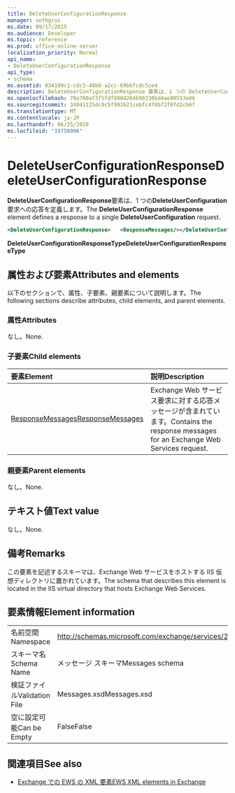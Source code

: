 ```yaml
---
title: DeleteUserConfigurationResponse
manager: sethgros
ms.date: 09/17/2015
ms.audience: Developer
ms.topic: reference
ms.prod: office-online-server
localization_priority: Normal
api_name:
- DeleteUserConfigurationResponse
api_type:
- schema
ms.assetid: 034199c1-cdc3-48b8-a2cc-69bbfcdc5ce4
description: DeleteUserConfigurationResponse 要素は、1 つの DeleteUserConfiguration 要求への応答を定義します。
ms.openlocfilehash: 79a700af3f5fdf8904264b90330bd4ae00553e86
ms.sourcegitcommit: 34041125dc8c5f993b21cebfc4f8b72f0fd2cb6f
ms.translationtype: MT
ms.contentlocale: ja-JP
ms.lasthandoff: 06/25/2018
ms.locfileid: "19759996"
---
```

# <a name="deleteuserconfigurationresponse"></a><span data-ttu-id="50757-103">DeleteUserConfigurationResponse</span><span class="sxs-lookup"><span data-stu-id="50757-103">DeleteUserConfigurationResponse</span></span>

<span data-ttu-id="50757-104">**DeleteUserConfigurationResponse**要素は、1 つの**DeleteUserConfiguration**要求への応答を定義します。</span><span class="sxs-lookup"><span data-stu-id="50757-104">The **DeleteUserConfigurationResponse** element defines a response to a single **DeleteUserConfiguration** request.</span></span> 
  
```xml
<DeleteUserConfigurationResponse>   <ResponseMessages/></DeleteUserConfigurationResponse>
```

 <span data-ttu-id="50757-105">**DeleteUserConfigurationResponseType**</span><span class="sxs-lookup"><span data-stu-id="50757-105">**DeleteUserConfigurationResponseType**</span></span>
## <a name="attributes-and-elements"></a><span data-ttu-id="50757-106">属性および要素</span><span class="sxs-lookup"><span data-stu-id="50757-106">Attributes and elements</span></span>

<span data-ttu-id="50757-107">以下のセクションで、属性、子要素、親要素について説明します。</span><span class="sxs-lookup"><span data-stu-id="50757-107">The following sections describe attributes, child elements, and parent elements.</span></span>
  
### <a name="attributes"></a><span data-ttu-id="50757-108">属性</span><span class="sxs-lookup"><span data-stu-id="50757-108">Attributes</span></span>

<span data-ttu-id="50757-109">なし。</span><span class="sxs-lookup"><span data-stu-id="50757-109">None.</span></span>
  
### <a name="child-elements"></a><span data-ttu-id="50757-110">子要素</span><span class="sxs-lookup"><span data-stu-id="50757-110">Child elements</span></span>

|<span data-ttu-id="50757-111">**要素**</span><span class="sxs-lookup"><span data-stu-id="50757-111">**Element**</span></span>|<span data-ttu-id="50757-112">**説明**</span><span class="sxs-lookup"><span data-stu-id="50757-112">**Description**</span></span>|
|:-----|:-----|
|[<span data-ttu-id="50757-113">ResponseMessages</span><span class="sxs-lookup"><span data-stu-id="50757-113">ResponseMessages</span></span>](responsemessages.md) <br/> |<span data-ttu-id="50757-114">Exchange Web サービス要求に対する応答メッセージが含まれています。</span><span class="sxs-lookup"><span data-stu-id="50757-114">Contains the response messages for an Exchange Web Services request.</span></span>  <br/> |
   
### <a name="parent-elements"></a><span data-ttu-id="50757-115">親要素</span><span class="sxs-lookup"><span data-stu-id="50757-115">Parent elements</span></span>

<span data-ttu-id="50757-116">なし。</span><span class="sxs-lookup"><span data-stu-id="50757-116">None.</span></span>
  
## <a name="text-value"></a><span data-ttu-id="50757-117">テキスト値</span><span class="sxs-lookup"><span data-stu-id="50757-117">Text value</span></span>

<span data-ttu-id="50757-118">なし。</span><span class="sxs-lookup"><span data-stu-id="50757-118">None.</span></span>
  
## <a name="remarks"></a><span data-ttu-id="50757-119">備考</span><span class="sxs-lookup"><span data-stu-id="50757-119">Remarks</span></span>

<span data-ttu-id="50757-120">この要素を記述するスキーマは、Exchange Web サービスをホストする IIS 仮想ディレクトリに置かれています。</span><span class="sxs-lookup"><span data-stu-id="50757-120">The schema that describes this element is located in the IIS virtual directory that hosts Exchange Web Services.</span></span>
  
## <a name="element-information"></a><span data-ttu-id="50757-121">要素情報</span><span class="sxs-lookup"><span data-stu-id="50757-121">Element information</span></span>

|||
|:-----|:-----|
|<span data-ttu-id="50757-122">名前空間</span><span class="sxs-lookup"><span data-stu-id="50757-122">Namespace</span></span>  <br/> |http://schemas.microsoft.com/exchange/services/2006/messages  <br/> |
|<span data-ttu-id="50757-123">スキーマ名</span><span class="sxs-lookup"><span data-stu-id="50757-123">Schema Name</span></span>  <br/> |<span data-ttu-id="50757-124">メッセージ スキーマ</span><span class="sxs-lookup"><span data-stu-id="50757-124">Messages schema</span></span>  <br/> |
|<span data-ttu-id="50757-125">検証ファイル</span><span class="sxs-lookup"><span data-stu-id="50757-125">Validation File</span></span>  <br/> |<span data-ttu-id="50757-126">Messages.xsd</span><span class="sxs-lookup"><span data-stu-id="50757-126">Messages.xsd</span></span>  <br/> |
|<span data-ttu-id="50757-127">空に設定可能</span><span class="sxs-lookup"><span data-stu-id="50757-127">Can be Empty</span></span>  <br/> |<span data-ttu-id="50757-128">False</span><span class="sxs-lookup"><span data-stu-id="50757-128">False</span></span>  <br/> |
   
## <a name="see-also"></a><span data-ttu-id="50757-129">関連項目</span><span class="sxs-lookup"><span data-stu-id="50757-129">See also</span></span>

- [<span data-ttu-id="50757-130">Exchange での EWS の XML 要素</span><span class="sxs-lookup"><span data-stu-id="50757-130">EWS XML elements in Exchange</span></span>](ews-xml-elements-in-exchange.md)

